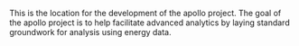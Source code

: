 This is the location for the development of the apollo project. The goal of the apollo project is to help facilitate advanced analytics by laying standard groundwork for analysis using energy data. 
